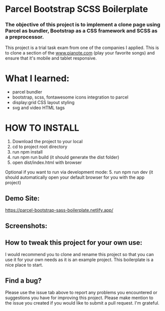 # Parcel Bootstrap SCSS Boilerplate

### The objective of this project is to implement a clone page using Parcel as bundler, Bootstrap as a CSS framework and SCSS as a preprocessor.


This project is a trial task exam from one of the companies I applied.
This is to clone a section of the www.pianote.com (play your favorite songs) and ensure that it's mobile and tablet responsive.


# What I learned:

* parcel bundler
* bootstrap, scss, fontawesome icons integration to parcel
* display:grid CSS layout styling
* svg and video HTML tags

# HOW TO INSTALL
1. Download the project to your local
2. cd to project root directory
3. run npm install
4. run npm run build (it should generate the dist folder)
5. open dist/index.html with browser

Optional if you want to run via development mode:
5. run npm run dev (it should automatically open your default browser for you with the app project)


## Demo Site:
https://parcel-bootstrap-sass-boilerplate.netlify.app/


## Screenshots:

## How to tweak this project for your own use:
I would recommend you to clone and rename this project so that you can use it for your own needs as it is an example project. This boilerplate is a nice place to start.

## Find a bug?
Please use the issue tab above to report any problems you encountered or suggestions you have for improving this project. Please make mention to the issue you created if you would like to submit a pull request. I'm grateful.
